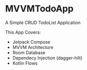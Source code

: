 # MVVMTodoApp

A Simple CRUD TodoList Application

This App Covers:
* Jetpack Compose
* MVVM Architecture
* Room Database
* Dependecy Injection (dagger-hilt)
* Kotlin Flows
